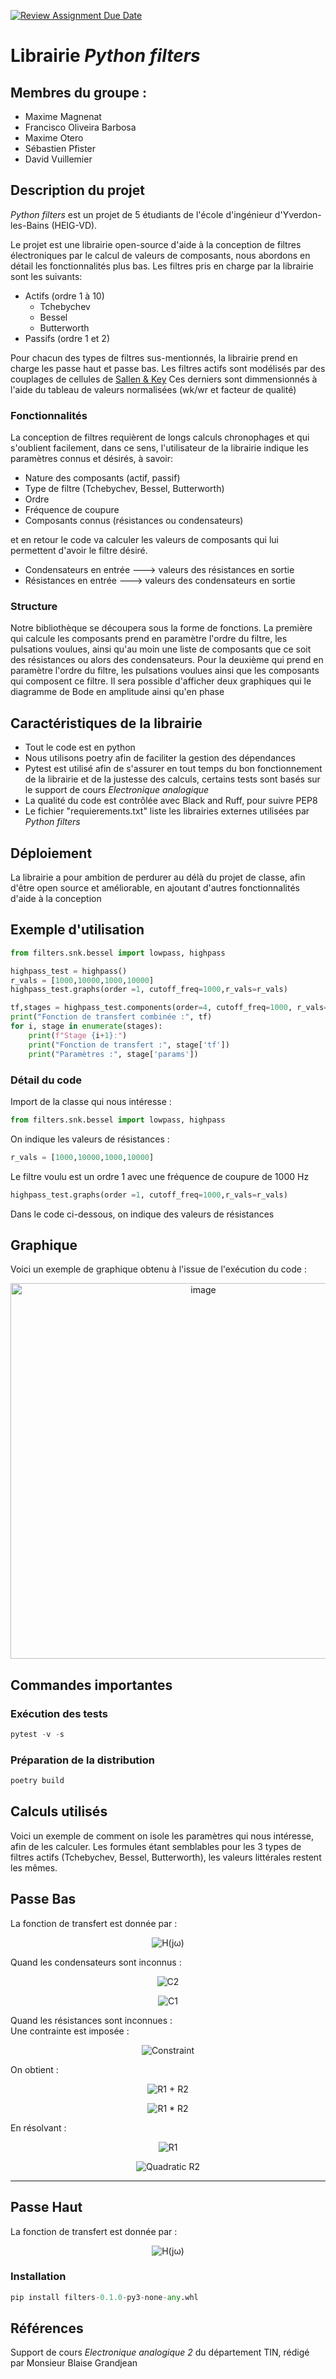 [![Review Assignment Due Date](https://classroom.github.com/assets/deadline-readme-button-22041afd0340ce965d47ae6ef1cefeee28c7c493a6346c4f15d667ab976d596c.svg)](https://classroom.github.com/a/oOQR1xPR)
# Librairie _Python filters_

## Membres du groupe :
- Maxime Magnenat
- Francisco Oliveira Barbosa
- Maxime Otero
- Sébastien Pfister
- David Vuillemier

## Description du projet 
_Python filters_ est un projet de 5 étudiants de l'école d'ingénieur d'Yverdon-les-Bains (HEIG-VD).

Le projet est une librairie open-source d'aide à la conception de filtres électroniques par le calcul de valeurs de composants, nous abordons en détail les fonctionnalités plus bas.
Les filtres pris en charge par la librairie sont les suivants:
- Actifs (ordre 1 à 10)
  - Tchebychev
  - Bessel
  - Butterworth
- Passifs (ordre 1 et 2)

Pour chacun des types de filtres sus-mentionnés, la librairie prend en charge les passe haut et passe bas.
Les filtres actifs sont modélisés par des couplages de cellules de [Sallen & Key](https://en.wikipedia.org/wiki/Sallen%E2%80%93Key_topology)
Ces derniers sont dimmensionnés à l'aide du tableau de valeurs normalisées (wk/wr et facteur de qualité)

### Fonctionnalités
La conception de filtres requièrent de longs calculs chronophages et qui s'oublient facilement, dans ce sens, l'utilisateur de la librairie indique les paramètres connus et désirés, à savoir:
- Nature des composants (actif, passif)
- Type de filtre (Tchebychev, Bessel, Butterworth)
- Ordre
- Fréquence de coupure
- Composants connus (résistances ou condensateurs)

et en retour le code va calculer les valeurs de composants qui lui permettent d'avoir le filtre désiré.
- Condensateurs en entrée  --->  valeurs des résistances en sortie
- Résistances en entrée    --->  valeurs des condensateurs en sortie

### Structure
Notre bibliothèque se découpera sous la forme de fonctions.
La première qui calcule les composants prend en paramètre l'ordre du filtre, les pulsations voulues, ainsi qu'au moin une liste de composants que ce soit des résistances ou alors des condensateurs.
Pour la deuxième qui prend en paramètre l'ordre du filtre, les pulsations voulues ainsi que les composants qui composent ce filtre.
Il sera possible d'afficher deux graphiques qui le diagramme de Bode en amplitude ainsi qu'en phase

## Caractéristiques de la librairie
- Tout le code est en python
- Nous utilisons poetry afin de faciliter la gestion des dépendances
- Pytest est utilisé afin de s'assurer en tout temps du bon fonctionnement de la librairie et de la justesse des calculs, certains tests sont basés sur le support de cours _Electronique analogique_
- La qualité du code est contrôlée avec Black and Ruff, pour suivre PEP8
- Le fichier "requierements.txt" liste les librairies externes utilisées par _Python filters_


## Déploiement

La librairie a pour ambition de perdurer au délà du projet de classe, afin d'être open source et améliorable, en ajoutant d'autres fonctionnalités d'aide à la conception

## Exemple d'utilisation

```python
from filters.snk.bessel import lowpass, highpass

highpass_test = highpass()
r_vals = [1000,10000,1000,10000]
highpass_test.graphs(order =1, cutoff_freq=1000,r_vals=r_vals)

tf,stages = highpass_test.components(order=4, cutoff_freq=1000, r_vals=r_vals)
print("Fonction de transfert combinée :", tf)
for i, stage in enumerate(stages):
    print(f"Stage {i+1}:")
    print("Fonction de transfert :", stage['tf'])
    print("Paramètres :", stage['params'])
```

### Détail du code

Import de la classe qui nous intéresse :
```python
from filters.snk.bessel import lowpass, highpass
```
On indique les valeurs de résistances :
```python
r_vals = [1000,10000,1000,10000]
```
Le filtre voulu est un ordre 1 avec une fréquence de coupure de 1000 Hz
```python
highpass_test.graphs(order =1, cutoff_freq=1000,r_vals=r_vals)
```
Dans le code ci-dessous, on indique des valeurs de résistances

## Graphique
Voici un exemple de graphique obtenu à l'issue de l'exécution du code :

<p align="center">
  <img width="601" alt="image" src="https://github.com/user-attachments/assets/f150da63-2435-482a-9850-15398067f003" />
</p>


## Commandes importantes

### Exécution des tests

```python
pytest -v -s
```

### Préparation de la distribution

```python
poetry build
```

## Calculs utilisés

Voici un exemple de comment on isole les paramètres qui nous intéresse, afin de les calculer.
Les formules étant semblables pour les 3 types de filtres actifs (Tchebychev, Bessel, Butterworth), les valeurs littérales restent les mêmes.

## Passe Bas
La fonction de transfert est donnée par :  
<p align="center">
  <img src="https://latex.codecogs.com/svg.latex?\color{white}H(j\omega)%20=%20\frac{1}{1%20+%20j\omega(R_1%20+%20R_2)%20+%20C_1%20C_2%20R_1%20R_2(j\omega)^2}" alt="H(jω)">
</p>

Quand les condensateurs sont inconnus :  
<p align="center">
  <img src="https://latex.codecogs.com/svg.latex?\color{white}C_2%20=%20\frac{1}{(R_1%20+%20R_2)%20\cdot%20\omega_0%20\cdot%20Q_0}" alt="C2">
</p>
<p align="center">
  <img src="https://latex.codecogs.com/svg.latex?\color{white}C_1%20=%20\frac{(R_1%20+%20R_2)%20\cdot%20Q_0}{R_1%20\cdot%20R_2%20\cdot%20\omega_0}" alt="C1">
</p>

Quand les résistances sont inconnues :  
Une contrainte est imposée :  
<p align="center">
  <img src="https://latex.codecogs.com/svg.latex?\color{white}C_1%20\geq%204%20\cdot%20Q_0^2%20\cdot%20C_2" alt="Constraint">
</p>

On obtient :  
<p align="center">
  <img src="https://latex.codecogs.com/svg.latex?\color{white}R_1%20+%20R_2%20=%20\frac{1}{C_2%20\cdot%20\omega_0%20\cdot%20Q_0}" alt="R1 + R2">
</p>
<p align="center">
  <img src="https://latex.codecogs.com/svg.latex?\color{white}R_1%20\cdot%20R_2%20=%20\frac{1}{C_1%20\cdot%20C_2%20\cdot%20\omega_0^2}" alt="R1 * R2">
</p>

En résolvant :  
<p align="center">
  <img src="https://latex.codecogs.com/svg.latex?\color{white}R_1%20=%20\frac{1}{C_2%20\cdot%20\omega_0%20\cdot%20Q_0}%20-%20R_2" alt="R1">
</p>
<p align="center">
  <img src="https://latex.codecogs.com/svg.latex?\color{white}R_2^2%20-%20\left(\frac{1}{C_2%20\cdot%20\omega_0%20\cdot%20Q_0}\right)%20\cdot%20R_2%20+%20\frac{1}{C_1%20\cdot%20C_2%20\cdot%20\omega_0^2}%20=%200" alt="Quadratic R2">
</p>

---

## Passe Haut
La fonction de transfert est donnée par :  
<p align="center">
  <img src="https://latex.codecogs.com/svg.latex?\color{white}H(j\omega)%20=%20\frac{C_1%20C_2%20R_1%20R_2(j\omega)^2}{1%20+%20j\omega(R_1%20+%20R_2)%20+%20C_1%20C_2%20R_1%20R_2(j\omega)^2}" alt="H(jω)">
</p>

### Installation

```python
pip install filters-0.1.0-py3-none-any.whl
```

## Références
Support de cours _Electronique analogique 2_ du département TIN, rédigé par Monsieur Blaise Grandjean
